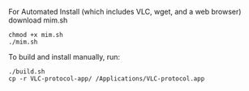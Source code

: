 For Automated Install (which includes VLC, wget, and a web browser) download mim.sh

```
chmod +x mim.sh
./mim.sh
```

To build and install manually, run:

```
./build.sh
cp -r VLC-protocol-app/ /Applications/VLC-protocol.app
```
